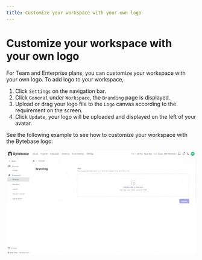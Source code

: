 ```yaml
---
title: Customize your workspace with your own logo
---
```

# Customize your workspace with your own logo
For Team and Enterprise plans, you can customize your workspace with your own logo. To add logo to your workspace,  
1. Click `Settings` on the navigation bar.  
2. Click `General` under `Workspace`, the `Branding` page is displayed.  
3. Upload or drag your logo file to the `Logo` canvas according to the requirement on the screen.  
4. Click `Update`, your logo will be uploaded and displayed on the left of your avatar.  

See the following example to see how to customize your workspace with the Bytebase logo:  

![customize-the-logo](/static/docs-assets/customize-the-logo.gif)